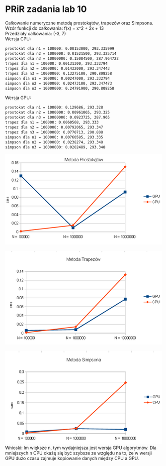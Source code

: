 # PRiR zadania lab 10
Całkowanie numeryczne metodą prostokątów, trapezów oraz Simpsona.<br>
Wzór funkcji do całkowania: f(x) = x^2 + 2x + 13 <br> 
Przedziały całkowania: (-3, 7)<br>
Wersja CPU:
```
prostokat dla n1 = 100000: 0.00153000, 293.335999
prostokat dla n2 = 1000000: 0.01521500, 293.325714
prostokat dla n3 = 10000000: 0.15084500, 287.964722
trapez dla n1 = 100000: 0.00131300, 293.332794
trapez dla n2 = 1000000: 0.01432000, 293.347443
trapez dla n3 = 10000000: 0.13275100, 290.808258
simpson dla n1 = 100000: 0.00247000, 293.332794
simpson dla n2 = 1000000: 0.02473100, 293.347473
simpson dla n3 = 10000000: 0.24791900, 290.808258
```

Wersja GPU:
```
prostokat dla n1 = 100000: 0.129686, 293.328
prostokat dla n2 = 1000000: 0.00961065, 293.325
prostokat dla n3 = 10000000: 0.0923725, 287.965
trapez dla n1 = 100000: 0.0060568, 293.333
trapez dla n2 = 1000000: 0.00792065, 293.347
trapez dla n3 = 10000000: 0.0770713, 290.808
simpson dla n1 = 100000: 0.00760585, 293.335
simpson dla n2 = 1000000: 0.0238274, 293.348
simpson dla n3 = 10000000: 0.0202489, 293.348
```
![](mProstokat.PNG)<br><br>
![](mTrapez.PNG)<br><br>
![](mSimpson.PNG)<br>
Wnioski: Im większe n, tym wydajniejsza jest wersja GPU algorytmów. Dla mniejszych n CPU okażę się być szybsze ze względu na to, że w wersji GPU dużo czasu zajmuje kopiowanie danych między CPU a GPU.

